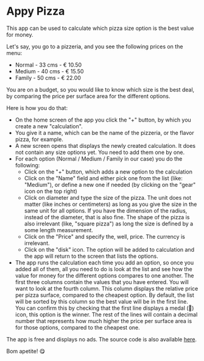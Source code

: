# Appy Pizza

This app can be used to calculate which pizza size option is the best value for money.

Let's say, you go to a pizzeria, and you see the following prices on the menu:

* Normal - 33 cms - € 10.50
* Medium - 40 cms - € 15.50
* Family - 50 cms - € 22.00

You are on a budget, so you would like to know which size is the best deal, by comparing the 
price per surface area for the different options.

Here is how you do that:

* On the home screen of the app you click the "+" button, by which you create a new "calculation".
* You give it a name, which can be the name of the pizzeria, or the flavor pizza, for example. 
* A new screen opens that displays the newly created calculation. It does not contain any size options yet. 
  You need to add them one by one.
* For each option (Normal / Medium / Family in our case) you do the following:
  * Click on the "+" button, which adds a new option to the calculation
  * Click on the "Name" field and either pick one from the list (like: "Medium"), or define a new one
    if needed (by clicking on the "gear" icon on the top right)
  * Click on diameter and type the size of the pizza. The unit does not matter (like inches or centimeters) 
    as long as you give the size in the same unit for all options. If you have the dimension of the radius, 
    instead of the diameter, that is also fine.
    The shape of the pizza is also irrelevant (like, "square pizza") as long the size is defined by a some length
    measurement.
  * Click on the "Price" and specify the, well, price. The currency is irrelevant. 
  * Click on the "disk" icon. The option will be added to calculation and the app will return to the screen that 
    lists the options. 
* The app runs the calculation each time you add an option, so once you added all of them, all you need to do is
  look at the list and see how the value for money for the different options compares to one another. The first 
  three columns contain the values that you have entered. You will want to look at the fourth column. This 
  column displays the relative price per pizza surface, compared to the cheapest option. By default, the
  list will be sorted by this column so the best value will be in the first line. You can confirm this by 
  checking that the first line displays a medal (🥇) icon, this option is the winner. The rest of the 
  lines will contain a decimal number that represents how much higher the price per surface area is for those 
  options, compared to the cheapest one.

The app is free and displays no ads. The source code is also available [here](https://github.com/maprohu/pizza_flutter).

Bom apetite! 😋
